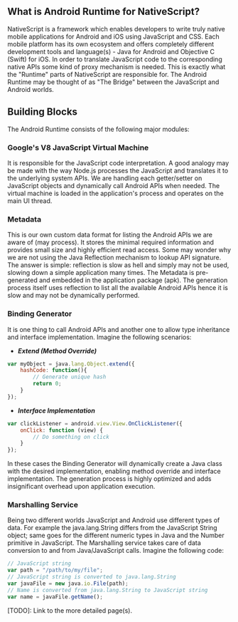 ## What is Android Runtime for NativeScript?
NativeScript is a framework which enables developers to write truly native mobile applications for Android and iOS using JavaScript and CSS. Each mobile platform has its own ecosystem and offers completely different development tools and language(s) - Java for Android and Objective C (Swift) for iOS. In order to translate JavaScript code to the corresponding native APIs some kind of proxy mechanism is needed. This is exactly what the "Runtime" parts of NativeScript are responsible for. The Android Runtime may be thought of as "The Bridge" between the JavaScript and Android worlds.

## Building Blocks
The Android Runtime consists of the following major modules:

### Google's V8 JavaScript Virtual Machine
It is responsible for the JavaScript code interpretation. A good analogy may be made with the way Node.js processes the JavaScript and translates it to the underlying system APIs. We are handling each getter/setter on JavaScript objects and dynamically call Android APIs when needed. The virtual machine is loaded in the application's process and operates on the main UI thread.

### Metadata
This is our own custom data format for listing the Android APIs we are aware of (may process). It stores the minimal required information and provides small size and highly efficient read access. Some may wonder why we are not using the Java Reflection mechanism to lookup API signature. The answer is simple: reflection is slow as hell and simply may not be used, slowing down a simple application many times. The Metadata is pre-generated and embedded in the application package (apk). The generation process itself uses reflection to list all the available Android APIs hence it is slow and may not be dynamically performed.

### Binding Generator
It is one thing to call Android APIs and another one to allow type inheritance and interface implementation. Imagine the following scenarios:

* ***Extend (Method Override)***
```javascript
var myObject = java.lang.Object.extend({
    hashCode: function(){
        // Generate unique hash
        return 0;
    }
});
```
* ***Interface Implementation***
```javascript
var clickListener = android.view.View.OnClickListener({
    onClick: function (view) {
        // Do something on click
    }
});
```

In these cases the Binding Generator will dynamically create a Java class with the desired implementation, enabling method override and interface implementation. The generation process is highly optimized and adds insignificant overhead upon application execution.

### Marshalling Service
Being two different worlds JavaScript and Android use different types of data. For example the java.lang.String differs from the JavaScript String object; same goes for the different numeric types in Java and the Number primitive in JavaScript. The Marshalling service takes care of data conversion to and from Java/JavaScript calls. Imagine the following code:

```javascript
// JavaScript string
var path = "/path/to/my/file";
// JavaScript string is converted to java.lang.String
var javaFile = new java.io.File(path);
// Name is converted from java.lang.String to JavaScript string
var name = javaFile.getName();
```

[TODO]: Link to the more detailed page(s).
